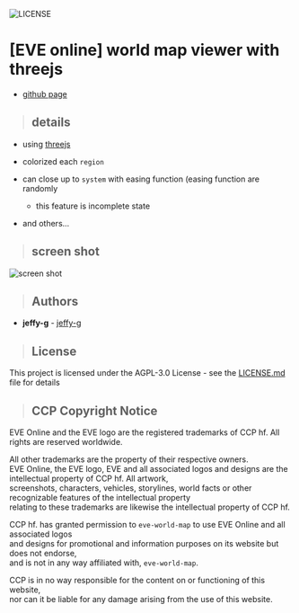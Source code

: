 ![LICENSE](https://img.shields.io/badge/Lisence-AGPLv3-blue.svg)

# [EVE online] world map viewer with threejs

 + [github page](https://jeffy-g.github.io/eveworld/)

> ## details

-  using [threejs](https://threejs.org/)

-  colorized each `region`

- can close up to `system` with easing function (easing function are randomly
  + this feature is incomplete state

- and others...

> ## screen shot

![screen shot](https://user-images.githubusercontent.com/26692481/55772595-c6b12280-5ac7-11e9-8448-96c8bc70fa45.png)

> ## Authors

-   **jeffy-g** - [jeffy-g](https://github.com/jeffy-g)

> ## License

This project is licensed under the AGPL-3.0 License - see the [LICENSE.md](LICENSE.md) file for details

> ## CCP Copyright Notice

EVE Online and the EVE logo are the registered trademarks of CCP hf. All rights are reserved worldwide.

All other trademarks are the property of their respective owners.  
EVE Online, the EVE logo, EVE and all associated logos and designs are the intellectual property of CCP hf. All artwork,  
screenshots, characters, vehicles, storylines, world facts or other recognizable features of the intellectual property  
relating to these trademarks are likewise the intellectual property of CCP hf.

CCP hf. has granted permission to `eve-world-map` to use EVE Online and all associated logos  
and designs for promotional and information purposes on its website but does not endorse,  
and is not in any way affiliated with, `eve-world-map`.

CCP is in no way responsible for the content on or functioning of this website,  
nor can it be liable for any damage arising from the use of this website.
